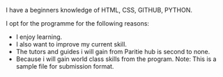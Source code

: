 I have a beginners knowledge of HTML, CSS, GITHUB, PYTHON. 

I opt for the programme for the following reasons:
* I enjoy learning.
* I also want to improve my current skill.
* The tutors and guides i will gain from Paritie hub is second to none.
* Because i will gain world class skills from the program.
Note: This is a sample file for submission format.